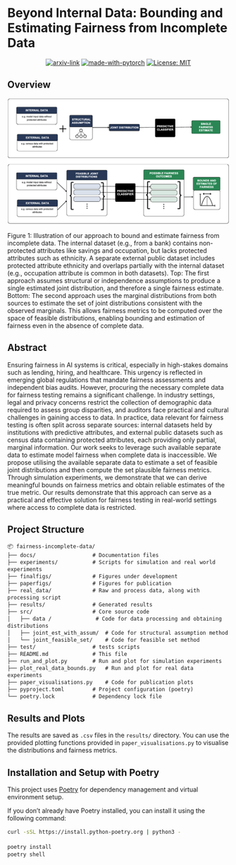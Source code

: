 # Beyond Internal Data: Bounding and Estimating Fairness from Incomplete Data

<div align="center">

  [![arxiv-link](https://img.shields.io/badge/Paper-PDF-red?style=flat&logo=arXiv&logoColor=red)](#)
  [![made-with-pytorch](https://img.shields.io/badge/Made%20with-PyTorch-brightgreen)](https://pytorch.org/)
  [![License: MIT](https://img.shields.io/badge/License-MIT-yellow.svg)](https://opensource.org/licenses/MIT)
</div>

## Overview
<p align="center">
  <img src="docs/figs/framework.png" width="600">
</p>
Figure 1: Illustration of our approach to bound and estimate fairness from incomplete data. The
internal dataset (e.g., from a bank) contains non-protected attributes like savings and occupation,
but lacks protected attributes such as ethnicity. A separate external public dataset includes protected
attribute ethnicity and overlaps partially with the internal dataset (e.g., occupation attribute is common
in both datasets). Top: The first approach assumes structural or independence assumptions to produce
a single estimated joint distribution, and therefore a single fairness estimate. Bottom: The second
approach uses the marginal distributions from both sources to estimate the set of joint distributions
consistent with the observed marginals. This allows fairness metrics to be computed over the space of
feasible distributions, enabling bounding and estimation of fairness even in the absence of complete
data.
<br />

## Abstract
Ensuring fairness in AI systems is critical, especially in high-stakes domains such as lending, hiring, and healthcare. This urgency is reflected in emerging global regulations that mandate fairness assessments and independent bias audits. However, procuring the necessary complete data for fairness testing remains a significant challenge. In industry settings, legal and privacy concerns restrict the collection of demographic data required to assess group disparities, and auditors face practical and cultural challenges in gaining access to data. In practice, data relevant for fairness testing is often split across separate sources: internal datasets held by institutions with predictive attributes, and external public datasets such as census data containing protected attributes, each providing only partial, marginal information. Our work seeks to leverage such available separate data to estimate model fairness when complete data is inaccessible. We propose utilising the available separate data to estimate a set of feasible joint distributions and then compute the set plausible fairness metrics. Through simulation experiments, we demonstrate that we can derive meaningful bounds on fairness metrics and obtain reliable estimates of the true metric. Our results demonstrate that this approach can serve as a practical and effective solution for fairness testing in real-world settings where access to complete data is restricted.

## Project Structure

```
📦 fairness-incomplete-data/
├── docs/                  # Documentation files
├── experiments/           # Scripts for simulation and real world experiments 
├── finalfigs/             # Figures under development
├── paperfigs/             # Figures for publication
├── real_data/             # Raw and process data, along with processing script
├── results/               # Generated results 
├── src/                   # Core source code
│   ├── data /              # Code for data processing and obtaining distributions
│   ├── joint_est_with_assum/  # Code for structural assumption method
│   └── joint_feasible_set/    # Code for feasible set method
├── test/                  # tests scripts
├── README.md              # This file
├── run_and_plot.py        # Run and plot for simulation experiments
├── plot_real_data_bounds.py   # Run and plot for real data experiments
├── paper_visualisations.py    # Code for publication plots
├── pyproject.toml         # Project configuration (poetry)
└── poetry.lock            # Dependency lock file
```

## Results and Plots
The results are saved as `.csv` files in the `results/` directory. You can use the provided plotting functions provided in `paper_visualisations.py` to visualise the distributions and fairness metrics.

## Installation and Setup with Poetry
This project uses [Poetry](https://python-poetry.org/) for dependency management and virtual environment setup.

If you don’t already have Poetry installed, you can install it using the following command:
```bash
curl -sSL https://install.python-poetry.org | python3 -

poetry install
poetry shell
